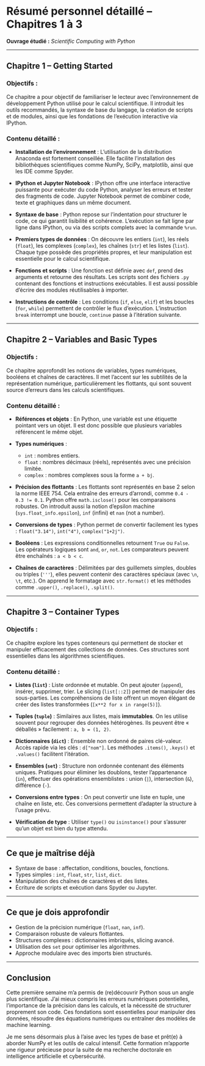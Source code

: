 
#  Résumé personnel détaillé – Chapitres 1 à 3
**Ouvrage étudié :** *Scientific Computing with Python*

---

## Chapitre 1 – Getting Started

###  Objectifs :
Ce chapitre a pour objectif de familiariser le lecteur avec l’environnement de développement Python utilisé pour le calcul scientifique. Il introduit les outils recommandés, la syntaxe de base du langage, la création de scripts et de modules, ainsi que les fondations de l’exécution interactive via IPython.

###  Contenu détaillé :

- **Installation de l’environnement** :
  L’utilisation de la distribution Anaconda est fortement conseillée. Elle facilite l’installation des bibliothèques scientifiques comme NumPy, SciPy, matplotlib, ainsi que les IDE comme Spyder.

- **IPython et Jupyter Notebook** :
  IPython offre une interface interactive puissante pour exécuter du code Python, analyser les erreurs et tester des fragments de code. Jupyter Notebook permet de combiner code, texte et graphiques dans un même document.

- **Syntaxe de base** :
  Python repose sur l’indentation pour structurer le code, ce qui garantit lisibilité et cohérence. L’exécution se fait ligne par ligne dans IPython, ou via des scripts complets avec la commande `%run`.

- **Premiers types de données** :
  On découvre les entiers (`int`), les réels (`float`), les complexes (`complex`), les chaînes (`str`) et les listes (`list`). Chaque type possède des propriétés propres, et leur manipulation est essentielle pour le calcul scientifique.

- **Fonctions et scripts** :
  Une fonction est définie avec `def`, prend des arguments et retourne des résultats. Les scripts sont des fichiers `.py` contenant des fonctions et instructions exécutables. Il est aussi possible d’écrire des modules réutilisables à importer.

- **Instructions de contrôle** :
  Les conditions (`if`, `else`, `elif`) et les boucles (`for`, `while`) permettent de contrôler le flux d’exécution. L’instruction `break` interrompt une boucle, `continue` passe à l’itération suivante.

---

##  Chapitre 2 – Variables and Basic Types

###  Objectifs :
Ce chapitre approfondit les notions de variables, types numériques, booléens et chaînes de caractères. Il met l’accent sur les subtilités de la représentation numérique, particulièrement les flottants, qui sont souvent source d’erreurs dans les calculs scientifiques.

###  Contenu détaillé :

- **Références et objets** :
  En Python, une variable est une étiquette pointant vers un objet. Il est donc possible que plusieurs variables référencent le même objet.

- **Types numériques** :
  - `int` : nombres entiers.
  - `float` : nombres décimaux (réels), représentés avec une précision limitée.
  - `complex` : nombres complexes sous la forme `a + bj`.

- **Précision des flottants** :
  Les flottants sont représentés en base 2 selon la norme IEEE 754. Cela entraîne des erreurs d’arrondi, comme `0.4 - 0.3 != 0.1`. Python offre `math.isclose()` pour les comparaisons robustes. On introduit aussi la notion d’epsilon machine (`sys.float_info.epsilon`), `inf` (infini) et `nan` (not a number).

- **Conversions de types** :
  Python permet de convertir facilement les types : `float("3.14")`, `int("4")`, `complex("1+2j")`.

- **Booléens** :
  Les expressions conditionnelles retournent `True` ou `False`. Les opérateurs logiques sont `and`, `or`, `not`. Les comparateurs peuvent être enchaînés : `a < b < c`.

- **Chaînes de caractères** :
  Délimitées par des guillemets simples, doubles ou triples (`'''`), elles peuvent contenir des caractères spéciaux (avec `\n`, `\t`, etc.). On apprend le formatage avec `str.format()` et les méthodes comme `.upper()`, `.replace()`, `.split()`.

---

##  Chapitre 3 – Container Types

###  Objectifs :
Ce chapitre explore les types conteneurs qui permettent de stocker et manipuler efficacement des collections de données. Ces structures sont essentielles dans les algorithmes scientifiques.

###  Contenu détaillé :

- **Listes (`list`)** :
  Liste ordonnée et mutable. On peut ajouter (`append`), insérer, supprimer, trier. Le slicing (`list[::2]`) permet de manipuler des sous-parties. Les compréhensions de liste offrent un moyen élégant de créer des listes transformées (`[x**2 for x in range(5)]`).

- **Tuples (`tuple`)** :
  Similaires aux listes, mais **immutables**. On les utilise souvent pour regrouper des données hétérogènes. Ils peuvent être « déballés » facilement : `a, b = (1, 2)`.

- **Dictionnaires (`dict`)** :
  Ensemble non ordonné de paires clé-valeur. Accès rapide via les clés : `d["nom"]`. Les méthodes `.items()`, `.keys()` et `.values()` facilitent l’itération.

- **Ensembles (`set`)** :
  Structure non ordonnée contenant des éléments uniques. Pratiques pour éliminer les doublons, tester l’appartenance (`in`), effectuer des opérations ensemblistes : union (`|`), intersection (`&`), différence (`-`).

- **Conversions entre types** :
  On peut convertir une liste en tuple, une chaîne en liste, etc. Ces conversions permettent d’adapter la structure à l’usage prévu.

- **Vérification de type** :
  Utiliser `type()` ou `isinstance()` pour s’assurer qu’un objet est bien du type attendu.

---

##  Ce que je maîtrise déjà

- Syntaxe de base : affectation, conditions, boucles, fonctions.
- Types simples : `int`, `float`, `str`, `list`, `dict`.
- Manipulation des chaînes de caractères et des listes.
- Écriture de scripts et exécution dans Spyder ou Jupyter.

---

##  Ce que je dois approfondir

- Gestion de la précision numérique (`float`, `nan`, `inf`).
- Comparaison robuste de valeurs flottantes.
- Structures complexes : dictionnaires imbriqués, slicing avancé.
- Utilisation des `set` pour optimiser les algorithmes.
- Approche modulaire avec des imports bien structurés.

---



##  Conclusion

Cette première semaine m’a permis de (re)découvrir Python sous un angle plus scientifique. J’ai mieux compris les erreurs numériques potentielles, l’importance de la précision dans les calculs, et la nécessité de structurer proprement son code. Ces fondations sont essentielles pour manipuler des données, résoudre des équations numériques ou entraîner des modèles de machine learning.

Je me sens désormais plus à l’aise avec les types de base et prêt(e) à aborder NumPy et les outils de calcul intensif. Cette formation m’apporte une rigueur précieuse pour la suite de ma recherche doctorale en intelligence artificielle et cybersécurité.

